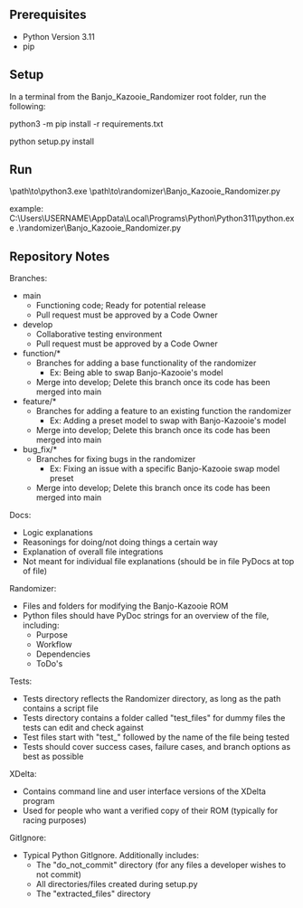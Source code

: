 ## Prerequisites

* Python Version 3.11
* pip

## Setup

In a terminal from the Banjo_Kazooie_Randomizer root folder, run the following:

python3 -m pip install -r requirements.txt

python setup.py install

## Run

\path\to\python3.exe \path\to\randomizer\Banjo_Kazooie_Randomizer.py

example: C:\Users\USERNAME\AppData\Local\Programs\Python\Python311\python.exe .\randomizer\Banjo_Kazooie_Randomizer.py

## Repository Notes

Branches:
* main
  - Functioning code; Ready for potential release
  - Pull request must be approved by a Code Owner
* develop
  - Collaborative testing environment
  - Pull request must be approved by a Code Owner
* function/*
  - Branches for adding a base functionality of the randomizer
    - Ex: Being able to swap Banjo-Kazooie's model
  - Merge into develop; Delete this branch once its code has been merged into main
* feature/*
  - Branches for adding a feature to an existing function the randomizer
    - Ex: Adding a preset model to swap with Banjo-Kazooie's model
  - Merge into develop; Delete this branch once its code has been merged into main
* bug_fix/*
  - Branches for fixing bugs in the randomizer
    - Ex: Fixing an issue with a specific Banjo-Kazooie swap model preset
  - Merge into develop; Delete this branch once its code has been merged into main

Docs:
* Logic explanations
* Reasonings for doing/not doing things a certain way
* Explanation of overall file integrations
* Not meant for individual file explanations (should be in file PyDocs at top of file)

Randomizer:
* Files and folders for modifying the Banjo-Kazooie ROM
* Python files should have PyDoc strings for an overview of the file, including:
  - Purpose
  - Workflow
  - Dependencies
  - ToDo's

Tests:
* Tests directory reflects the Randomizer directory, as long as the path contains a script file
* Tests directory contains a folder called "test_files" for dummy files the tests can edit and check against
* Test files start with "test_" followed by the name of the file being tested
* Tests should cover success cases, failure cases, and branch options as best as possible

XDelta:
* Contains command line and user interface versions of the XDelta program
* Used for people who want a verified copy of their ROM (typically for racing purposes)

GitIgnore:
* Typical Python GitIgnore. Additionally includes:
  - The "do_not_commit" directory (for any files a developer wishes to not commit)
  - All directories/files created during setup.py
  - The "extracted_files" directory